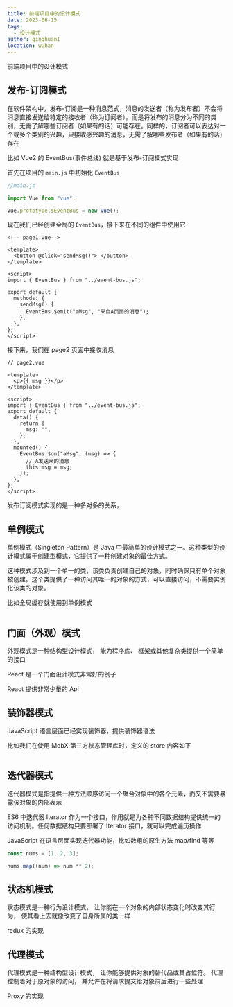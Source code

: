 ```yaml
---
title: 前端项目中的设计模式
date: 2023-06-15
tags:
  - 设计模式
author: qinghuanI
location: wuhan
---
```


前端项目中的设计模式

## 发布-订阅模式

在软件架构中，发布-订阅是一种消息范式，消息的发送者（称为发布者）不会将消息直接发送给特定的接收者（称为订阅者）。而是将发布的消息分为不同的类别，无需了解哪些订阅者（如果有的话）可能存在。同样的，订阅者可以表达对一个或多个类别的兴趣，只接收感兴趣的消息，无需了解哪些发布者（如果有的话）存在

比如 Vue2 的 EventBus(事件总线) 就是基于发布-订阅模式实现

首先在项目的 `main.js` 中初始化 `EventBus`

```js
//main.js

import Vue from "vue";

Vue.prototype.$EventBus = new Vue();
```

现在我们已经创建全局的 `EventBus`，接下来在不同的组件中使用它

```vue
<!-- page1.vue-->

<template>
  <button @click="sendMsg()">-</button>
</template>

<script>
import { EventBus } from "../event-bus.js";

export default {
  methods: {
    sendMsg() {
      EventBus.$emit("aMsg", "来自A页面的消息");
    },
  },
};
</script>
```

接下来，我们在 page2 页面中接收消息

```vue
// page2.vue

<template>
  <p>{{ msg }}</p>
</template>

<script>
import { EventBus } from "../event-bus.js";
export default {
  data() {
    return {
      msg: "",
    };
  },
  mounted() {
    EventBus.$on("aMsg", (msg) => {
      // A发送来的消息
      this.msg = msg;
    });
  },
};
</script>
```

发布订阅模式实现的是一种多对多的关系，

## 单例模式

单例模式（Singleton Pattern）是 Java 中最简单的设计模式之一。这种类型的设计模式属于创建型模式，它提供了一种创建对象的最佳方式。

这种模式涉及到一个单一的类，该类负责创建自己的对象，同时确保只有单个对象被创建。这个类提供了一种访问其唯一的对象的方式，可以直接访问，不需要实例化该类的对象。

比如全局缓存就使用到单例模式

```js

```

## 门面（外观）模式

外观模式是一种结构型设计模式， 能为程序库、 框架或其他复杂类提供一个简单的接口

React 是一个门面设计模式非常好的例子

React 提供非常少量的 Api

## 装饰器模式

JavaScript 语言层面已经实现装饰器，提供装饰器语法

比如我们在使用 MobX 第三方状态管理库时，定义的 store 内容如下

```js

```

## 迭代器模式

迭代器模式是指提供一种方法顺序访问一个聚合对象中的各个元素，而又不需要暴露该对象的内部表示

ES6 中迭代器 Iterator 作为一个接口，作用就是为各种不同数据结构提供统一的访问机制。任何数据结构只要部署了 Iterator 接口，就可以完成遍历操作

JavaScript 在语言层面实现迭代器功能，比如数组的原生方法 map/find 等等

```js
const nums = [1, 2, 3];

nums.map((num) => num ** 2);
```

## 状态机模式

状态模式是一种行为设计模式， 让你能在一个对象的内部状态变化时改变其行为， 使其看上去就像改变了自身所属的类一样

redux 的实现

## 代理模式

代理模式是一种结构型设计模式， 让你能够提供对象的替代品或其占位符。 代理控制着对于原对象的访问， 并允许在将请求提交给对象前后进行一些处理

Proxy 的实现
